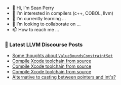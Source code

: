 - 👋 Hi, I’m Sean Perry
- 👀 I’m interested in compilers (c++, COBOL, llvm)
- 🌱 I’m currently learning ...
- 💞️ I’m looking to collaborate on ...
- 📫 How to reach me ...

<!---
s66perry/s66perry is a ✨ special ✨ repository because its `README.md` (this file) appears on your GitHub profile.
You can click the Preview link to take a look at your changes.
--->
### 📕 Latest LLVM Discourse Posts

<!-- DISCOURSE-LLVM:START -->
- [Some thoughts about `ValueBoundsConstraintSet`](https://discourse.llvm.org/t/some-thoughts-about-valueboundsconstraintset/84055#post_12)
- [Compile Xcode toolchain from source](https://discourse.llvm.org/t/compile-xcode-toolchain-from-source/86726#post_4)
- [Compile Xcode toolchain from source](https://discourse.llvm.org/t/compile-xcode-toolchain-from-source/86726#post_3)
- [Compile Xcode toolchain from source](https://discourse.llvm.org/t/compile-xcode-toolchain-from-source/86726#post_2)
- [Alternative to casting between pointers and int&#39;s?](https://discourse.llvm.org/t/alternative-to-casting-between-pointers-and-ints/86706#post_2)
<!-- DISCOURSE-LLVM:END -->
